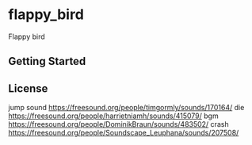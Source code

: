 # flappy_bird

Flappy bird

## Getting Started

## License
jump sound
https://freesound.org/people/timgormly/sounds/170164/
die
https://freesound.org/people/harrietniamh/sounds/415079/
bgm
https://freesound.org/people/DominikBraun/sounds/483502/
crash
https://freesound.org/people/Soundscape_Leuphana/sounds/207508/